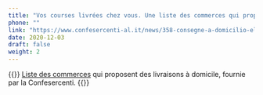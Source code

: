 ```yaml
---
title: "Vos courses livrées chez vous. Une liste des commerces qui proposent des livraisons à domicile, dressée par la Confesercenti."
phone: ""
link: "https://www.confesercenti-al.it/news/358-consegne-a-domicilio-elenco-delle-attivit%C3%A0-di-alessandria-e-provincia-aggiornato.html"
date: 2020-12-03
draft: false
weight: 2
---
```


{{<rawhtml>}} 
<a href="/documents/consegne-domicilio-confesercenti-novembre-2020.pdf" target="_blank">Liste des commerces</a> qui proposent des livraisons à domicile, fournie par la Confesercenti.
{{</rawhtml>}}

